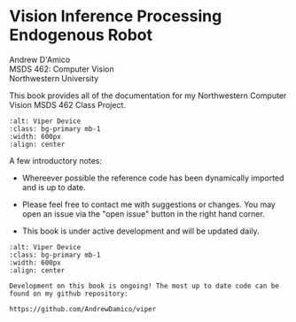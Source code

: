 # Vision Inference Processing Endogenous Robot

Andrew D'Amico  
MSDS 462: Computer Vision  
Northwestern University

This book provides all of the documentation for my Northwestern Computer Vision MSDS 462 Class Project.


```{image} viper_device.png
:alt: Viper Device
:class: bg-primary mb-1
:width: 600px
:align: center
```
A few introductory notes:

* Whereever possible the reference code has been dynamically imported 
and is up to date. 

* Please feel free to contact me with suggestions or changes. You may open
an issue via the "open issue" button in the right hand corner.

* This book is under active development and will be updated daily.

```{image} docs/viper_demo.png
:alt: Viper Device
:class: bg-primary mb-1
:width: 600px
:align: center
```

```{note}
Development on this book is ongoing! The most up to date code can be found on my github repository:

https://github.com/AndrewDamico/viper

```
